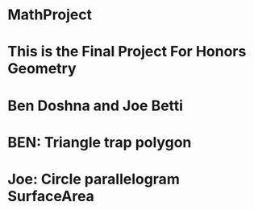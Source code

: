 # MathProject
# This is the Final Project For Honors Geometry
# Ben Doshna and Joe Betti 
# BEN: Triangle trap polygon
# Joe: Circle parallelogram SurfaceArea

